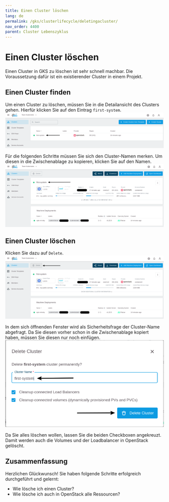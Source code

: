 ```yaml
---
title: Einen Cluster löschen
lang: de
permalink: /gks/clusterlifecycle/deletingacluster/
nav_order: 4400
parent: Cluster Lebenszyklus
---
```

<!-- LTeX:  language=de-DE -->
# Einen Cluster löschen

Einen Cluster in GKS zu löschen ist sehr schnell machbar.
Die Voraussetzung dafür ist ein existierender
Cluster in einem Projekt.

## Einen Cluster finden

Um einen Cluster zu löschen, müssen Sie in die Detailansicht
des Clusters gehen.
Hierfür klicken Sie auf den Eintrag `first-system`.
![Step 1](delete_1.png)

Für die folgenden Schritte müssen Sie sich den Cluster-Namen merken. Um diesen
in die Zwischenablage zu kopieren, klicken Sie auf den Namen.
![Step 2](delete_2.png)

## Einen Cluster löschen

Klicken Sie dazu auf `Delete`.
![Step 3](delete_3.png)

In dem sich öffnenden Fenster wird als Sicherheitsfrage
der Cluster-Name abgefragt. Da Sie diesen vorher
schon in die Zwischenablage kopiert haben, müssen Sie diesen
nur noch einfügen.
![Step 4](delete_4.png)

Da Sie alles löschen wollen, lassen Sie die beiden Checkboxen
angekreuzt. Damit werden auch die Volumes und der Loadbalancer in
OpenStack gelöscht.

## Zusammenfassung

Herzlichen Glückwunsch! Sie haben folgende Schritte erfolgreich durchgeführt und gelernt:

* Wie lösche ich einen Cluster?
* Wie lösche ich auch in OpenStack alle Ressourcen?
